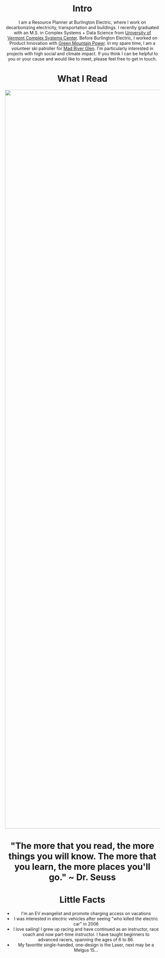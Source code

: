 
# Intro

I am a Resource Planner at Burlington Electric, where I work on decarbonizing electricity, transportation and buildings. I recently graduated with an M.S. in Complex Systems + Data Science from [University of Vermont Complex Systems Center](https://vermontcomplexsystems.org/). Before Burlington Electric, I worked on Product Innovation with [Green Mountain Power](https://greenmountainpower.com). In my spare time, I am a volunteer ski patroller for [Mad River Glen](https://www.madriverglen.com/). I'm particularly interested in projects with high social and climate impact. If you think I can be helpful to you or your cause and would like to meet, please feel free to get in touch.

# What I Read

<!-- <img class="make-it-fit" src="https://upload.wikimedia.org/wikipedia/commons/b/ba/Book_chart_2.jpg" alt="img-verification"> -->


<body style="overflow:hidden; margin:0; text-align:center;">
    <img src="https://upload.wikimedia.org/wikipedia/commons/b/ba/Book_chart_2.jpg" style="height:60vh; max-width:100%; object-fit: contain;">
</body>


# "The more that you read, the more things you will know. The more that you learn, the more places you'll go." ~ Dr. Seuss

# Little Facts
- I'm an EV evangelist and promote charging access on vacations
- I was interested in electric vehicles after seeing "who killed the electric car" in 2006
- I love sailing! I grew up racing and have continued as an instructor, race coach and now part-time instructor. I have taught beginners to advanced racers, spanning the ages of 6 to 86.
- My favoritte single-handed, one-design is the Laser, next may be a Melgus 15...

<!-- 
# I dream of

- always finding inspiration.
- enabling a brighter future.
- doing better.
- you not checking the commit history for earlier drafts of this file. -->

<!-- # Websites from people I admire

- [Alex Peysakhovich](http://alexpeys.github.io/)
- [Chris Lengerich](http://www.chrislengerich.com/)
- [Chris Saad](https://www.chrissaad.com/)
- [Duncan Tomlin](http://duncantomlin.com/)
- [Hawley Moore](http://hawleymoore.com/)
- [Holman Gao](https://golmansax.com/)
- [Ian Webster](http://ianww.com/)
- [Johanna Flato](https://www.johannaflato.com/)
- [Judy Mou](http://www.judymou.com/)
- [Kristina Monakhova](https://kristinamonakhova.com/)
- [Noah Trueblood](http://notrueblood.com/)
- [Ruoxi Wang](http://ruoxiw.com/)
- [Tom Sachs](https://www.tomsachs.org/)
- [Will Holley](https://willholley.com)

If we are friends and you feel like you belong on this list, you're probably right. Submit a PR, or ask me and I'll add you. -->
